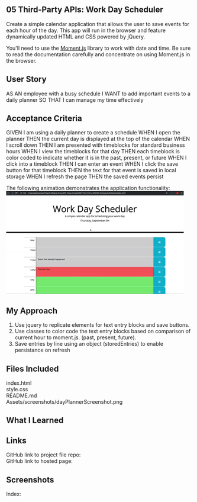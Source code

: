 ## 05 Third-Party APIs: Work Day Scheduler
Create a simple calendar application that allows the user to save events for each hour of the day. This app will run in the browser and feature dynamically updated HTML and CSS powered by jQuery.

You'll need to use the [Moment.js](https://momentjs.com/) library to work with date and time. 
Be sure to read the documentation carefully and concentrate on using Moment.js in the browser.


## User Story
AS AN employee with a busy schedule
I WANT to add important events to a daily planner
SO THAT I can manage my time effectively


## Acceptance Criteria
GIVEN I am using a daily planner to create a schedule
WHEN I open the planner
THEN the current day is displayed at the top of the calendar
WHEN I scroll down
THEN I am presented with timeblocks for standard business hours
WHEN I view the timeblocks for that day
THEN each timeblock is color coded to indicate whether it is in the past, present, or future
WHEN I click into a timeblock
THEN I can enter an event
WHEN I click the save button for that timeblock
THEN the text for that event is saved in local storage
WHEN I refresh the page
THEN the saved events persist


The following animation demonstrates the application functionality:
![day planner demo](./Assets/05-third-party-apis-homework-demo.gif)


## My Approach
1. Use jquery to replicate elements for text entry blocks and save buttons.
2. Use classes to color code the text entry blocks based on comparison of current hour to moment.js. (past, present, future).
3. Save entries by line using an object (storedEntries) to enable persistance on refresh



## Files Included
index.html<br>
style.css<br>
README.md<br>
Assets/screenshots/dayPlannerScreenshot.png
## What I Learned


## Links
GitHub link to project file repo: <br>
GitHub link to hosted page: 

## Screenshots   
Index: <br>

